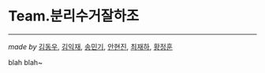 # Team.분리수거잘하조

***

*made by* [김동우](zxcvbnm1997@hanmail.net), [김익재](ijjustin.kim@gmail.com), [송민기](thdalsrl10@gmail.com), [안현진](dkdlel0227@naver.com), [최재하](k1smet1403@gmail.com), [황정훈](https://github.com/wjdgns7712)

blah blah~
